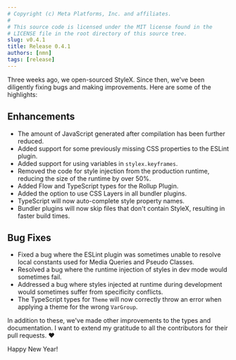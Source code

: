 ```yaml
---
# Copyright (c) Meta Platforms, Inc. and affiliates.
#
# This source code is licensed under the MIT license found in the
# LICENSE file in the root directory of this source tree.
slug: v0.4.1
title: Release 0.4.1
authors: [nmn]
tags: [release]
---
```


Three weeks ago, we open-sourced StyleX. Since then, we've been diligently
fixing bugs and making improvements. Here are some of the highlights:

## Enhancements

- The amount of JavaScript generated after compilation has been further reduced.
- Added support for some previously missing CSS properties to the ESLint plugin.
- Added support for using variables in `stylex.keyframes`.
- Removed the code for style injection from the production runtime, reducing the
  size of the runtime by over 50%.
- Added Flow and TypeScript types for the Rollup Plugin.
- Added the option to use CSS Layers in all bundler plugins.
- TypeScript will now auto-complete style property names.
- Bundler plugins will now skip files that don't contain StyleX, resulting in
  faster build times.

## Bug Fixes

- Fixed a bug where the ESLint plugin was sometimes unable to resolve local
  constants used for Media Queries and Pseudo Classes.
- Resolved a bug where the runtime injection of styles in dev mode would
  sometimes fail.
- Addressed a bug where styles injected at runtime during development would
  sometimes suffer from specificity conflicts.
- The TypeScript types for `Theme` will now correctly throw an error when
  applying a theme for the wrong `VarGroup`.

In addition to these, we've made other improvements to the types and
documentation. I want to extend my gratitude to all the contributors for their
pull requests. ♥️

Happy New Year!
